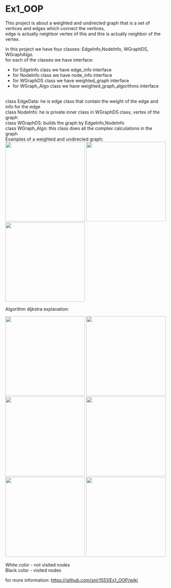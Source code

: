 # Ex1_OOP

This project is about a weighted and undirected graph that is a set of vertices and edges which connect the vertices, 
<br>
edge is actually neighbor vertex of this and this is actually neighbor of the vertex.

in this project we have four classes: EdgeInfo,NodeInfo, WGraphDS, WGraphAlgo.
<br>
for each of the classes we have interface:
- for EdgeInfo class we have edge_info interface
- for NodeInfo class we have node_info interface
- for WGraphDS class we have weighted_graph interface
- for WGraph_Algo class we have weighted_graph_algorithms interface
<br>
class EdgeData: he is edge class that contain the weight of the edge and info for the edge
<br>
class NodeInfo: he is private inner class in WGraphDS class, vertex of the graph
<br>
class WGraphDS: builds the graph by EdgeInfo,NodeInfo
<br>
class WGraph_Algo: this class does all the complex calculations in the graph
<br>
Examples of a weighted and undirected graph:

<img src="https://github.com/snir1551/Ex1_OOP/blob/master/ex1/pictures/graph1.png"  width="250"> 

<img src="https://github.com/snir1551/Ex1_OOP/blob/master/ex1/pictures/graph2.png"  width="250">

<img src="https://github.com/snir1551/Ex1_OOP/blob/master/ex1/pictures/graph3.png"  width="250">



Algorithm dijkstra explanation:

<img src="https://github.com/snir1551/Ex1_OOP/blob/master/ex1/pictures/dijkstra1.png"  width="250">  <img        src="https://github.com/snir1551/Ex1_OOP/blob/master/ex1/pictures/dijkstra2.png"  width="250"> <img src="https://github.com/snir1551/Ex1_OOP/blob/master/ex1/pictures/dijkstra3.png"  width="250">  <img src="https://github.com/snir1551/Ex1_OOP/blob/master/ex1/pictures/dijkstra4.png"  width="250">  <img src="https://github.com/snir1551/Ex1_OOP/blob/master/ex1/pictures/dijkstra5.png"  width="250">  <img src="https://github.com/snir1551/Ex1_OOP/blob/master/ex1/pictures/dijkstra6.png"  width="250"> 

White color - not visited nodes<br>
Black color - visited nodes<br>

for more information: https://github.com/snir1551/Ex1_OOP/wiki
